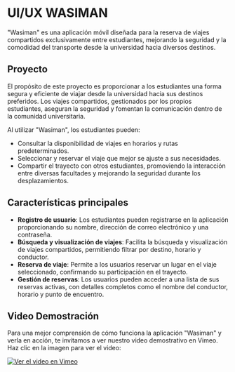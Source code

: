 # UI/UX WASIMAN

"Wasiman" es una aplicación móvil diseñada para la reserva de viajes compartidos exclusivamente entre estudiantes, mejorando la seguridad y la comodidad del transporte desde la universidad hacia diversos destinos.

## Proyecto

El propósito de este proyecto es proporcionar a los estudiantes una forma segura y eficiente de viajar desde la universidad hacia sus destinos preferidos. Los viajes compartidos, gestionados por los propios estudiantes, aseguran la seguridad y fomentan la comunicación dentro de la comunidad universitaria.

Al utilizar "Wasiman", los estudiantes pueden:
- Consultar la disponibilidad de viajes en horarios y rutas predeterminados.
- Seleccionar y reservar el viaje que mejor se ajuste a sus necesidades.
- Compartir el trayecto con otros estudiantes, promoviendo la interacción entre diversas facultades y mejorando la seguridad durante los desplazamientos.

## Características principales

- **Registro de usuario**: Los estudiantes pueden registrarse en la aplicación proporcionando su nombre, dirección de correo electrónico y una contraseña.
- **Búsqueda y visualización de viajes**: Facilita la búsqueda y visualización de viajes compartidos, permitiendo filtrar por destino, horario y conductor.
- **Reserva de viaje**: Permite a los usuarios reservar un lugar en el viaje seleccionado, confirmando su participación en el trayecto.
- **Gestión de reservas**: Los usuarios pueden acceder a una lista de sus reservas activas, con detalles completos como el nombre del conductor, horario y punto de encuentro.


## Video Demostración

Para una mejor comprensión de cómo funciona la aplicación "Wasiman" y verla en acción, te invitamos a ver nuestro video demostrativo en Vimeo. Haz clic en la imagen para ver el video:

[![Ver el video en Vimeo](https://i.ibb.co/pvDndgh/grano10.jpg)](https://vimeo.com/968799354)



